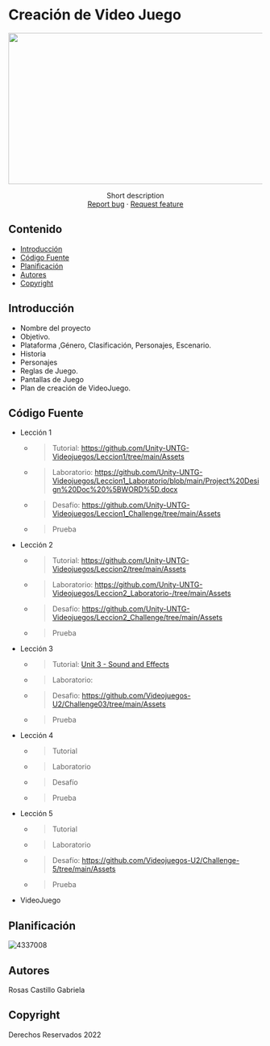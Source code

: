 # Creación de Video Juego
<p align="center">
    <img src="https://user-images.githubusercontent.com/8560750/195950148-0c0df38e-5f96-45ae-87c3-6922738c612d.jpg" alt="Logo" width=1200 height=300>

  <p align="center">
    Short description
    <br>
    <a href="https://reponame/issues/new?template=bug.md">Report bug</a>
    ·
    <a href="https://reponame/issues/new?template=feature.md&labels=feature">Request feature</a>
  </p>
</p>


## Contenido

- [Introducción](#introducción)
- [Código Fuente](#código-fuente)
- [Planificación](#planificación)
- [Autores](#autores)
- [Copyright](#copyright)


## Introducción

- Nombre del proyecto
- Objetivo.
- Plataforma ,Género, Clasificación, Personajes, Escenario.
- Historia
- Personajes
- Reglas de Juego.
- Pantallas de Juego
- Plan de creación de VideoJuego.

## Código Fuente

* Lección 1
  * > Tutorial: https://github.com/Unity-UNTG-Videojuegos/Leccion1/tree/main/Assets
  * > Laboratorio: https://github.com/Unity-UNTG-Videojuegos/Leccion1_Laboratorio/blob/main/Project%20Design%20Doc%20%5BWORD%5D.docx
  * > Desafío: https://github.com/Unity-UNTG-Videojuegos/Leccion1_Challenge/tree/main/Assets
  * > Prueba
* Lección 2
  * > Tutorial: https://github.com/Unity-UNTG-Videojuegos/Leccion2/tree/main/Assets
  * > Laboratorio: https://github.com/Unity-UNTG-Videojuegos/Leccion2_Laboratorio-/tree/main/Assets
  * > Desafío: https://github.com/Unity-UNTG-Videojuegos/Leccion2_Challenge/tree/main/Assets
  * > Prueba
* Lección 3
  * > Tutorial: [Unit 3 - Sound and Effects]([link](https://github.com/Videojuegos-U2/Unidad-3/tree/main/Assets)) 
  * > Laboratorio:
  * > Desafio: https://github.com/Videojuegos-U2/Challenge03/tree/main/Assets
  * > Prueba
* Lección 4
  * > Tutorial
  * > Laboratorio
  * > Desafío
  * > Prueba
* Lección 5
  * > Tutorial
  * > Laboratorio
  * > Desafío: https://github.com/Videojuegos-U2/Challenge-5/tree/main/Assets
  * > Prueba
* VideoJuego

## Planificación

![4337008](https://user-images.githubusercontent.com/8560750/195951617-083a7e4d-323d-47b5-8e5e-529ded31bc06.jpg)

## Autores
Rosas Castillo Gabriela

## Copyright
Derechos Reservados 2022
